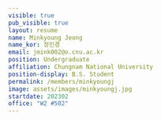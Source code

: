 ```yaml
---
visible: true
pub_visible: true
layout: resume
name: Minkyoung Jeong
name_kor: 정민경
email: jmink002@o.cnu.ac.kr
position: Undergraduate
affiliation: Chungnam National University
position-display: B.S. Student
permalink: /members/minkyoungj
image: assets/images/minkyoungj.jpg
startdate: 202302
office: "W2 #502"
---
```

